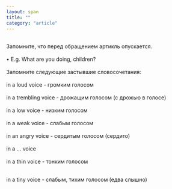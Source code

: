 ```yaml
---
layout: span
title: ""
category: "article"
---
```

<span class="rules"><br>Запомните, что перед обращением артикль опускается.<br><br>
• E.g. What are you doing,   children?<br><br>
Запомните следующие застывшие словосочетания:<br><br>
	in a loud voice - громким голосом<br><br>
	in a trembling voice - дрожащим голосом (с дрожью в голосе)<br><br>
in a low voice - низким голосом<br><br>
	in a weak voice - слабым голосом<br><br>
in an angry voice - сердитым голосом (сердито)<br><br>
	in a ... voice<br><br>
in a thin voice - тонким голосом<br><br>
	
in a tiny voice - слабым, тихим голосом (едва слышно)<br></span>